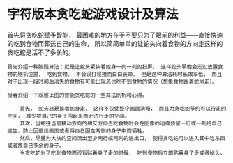  # 字符版本贪吃蛇游戏设计及算法
 
 首先将贪吃蛇赋予智能， 最困难的地方在于不要只为了眼前的利益——直接快速的吃到食物而葬送自己的生命， 所以简简单单的让蛇头向着食物的方向走这样的贪吃蛇是活不了多长的。

    首先介绍一种脑残算法：就是让蛇头紧挨着蛇身一列一列的扫屏。 这样蛇头早晚会走过放置食物的随机位置， 吃到食物。 不会误打误撞而白白丧命。 但是这种算法耗时长效率低， 而且对于出现一段时间后消失的食物有可能出现总也吃不到食物的情况（想象食物跟着蛇尾走）。

    接着介绍一下观察上图的智能贪吃蛇的一些算法剖析和心得。

        首先， 蛇头总是挨着蛇身走， 这样不仅使整个画面清晰， 而且为贪吃蛇节约可以行走的空间， 减少被自己的身子围起来而无法行走的空间。
        其次，当蛇往当前移动方向的相反方向去吃食物时会在图像的边缘预留一行或一列给自己逃生，防止因逃出画面或者将自己困在两侧的身子中而牺牲。
        然后，尽量为大块的空间流出至少两行或两列的进出口， 使得贪吃蛇可以进入其中吃东西或者放自己多余的身子。
        当贪吃蛇为了吃到食物而没有贴着身子走的时候， 吃到食物后立即贴着身子走或者掉头。
